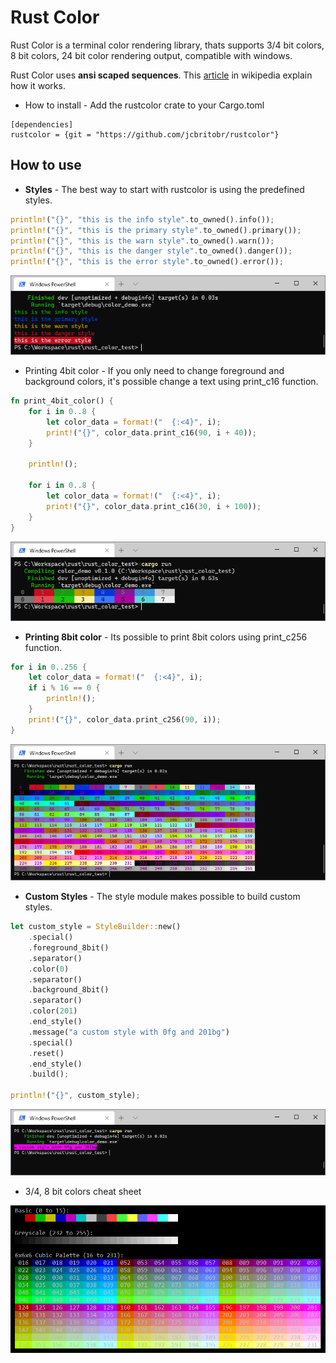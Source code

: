  # Rust Color
Rust Color is a terminal color rendering library,
thats supports 3/4 bit colors, 8 bit colors, 24 bit color
rendering output, compatible with windows.

Rust Color uses **ansi scaped sequences**. This [article](https://en.wikipedia.org/wiki/ANSI_escape_code) in
wikipedia explain how it works.

* How to install - Add the rustcolor crate to your Cargo.toml 
```
[dependencies]
rustcolor = {git = "https://github.com/jcbritobr/rustcolor"}
```
## How to use
* **Styles** - The best way to start with rustcolor is using the predefined styles.
```rust
println!("{}", "this is the info style".to_owned().info());
println!("{}", "this is the primary style".to_owned().primary());
println!("{}", "this is the warn style".to_owned().warn());
println!("{}", "this is the danger style".to_owned().danger());
println!("{}", "this is the error style".to_owned().error());
```
![styles](thumbs/styles.png)

* Printing 4bit color - If you only need to change foreground and background colors, it's possible change a text using print_c16 function.
```rust
fn print_4bit_color() {
    for i in 0..8 {
        let color_data = format!("  {:<4}", i);
        print!("{}", color_data.print_c16(90, i + 40));
    }

    println!();

    for i in 0..8 {
        let color_data = format!("  {:<4}", i);
        print!("{}", color_data.print_c16(30, i + 100));
    }
}
```
![color4bit](thumbs/color4bit.png)

* **Printing 8bit color** - Its possible to print 8bit colors using print_c256 function.
```rust
for i in 0..256 {
    let color_data = format!("  {:<4}", i);
    if i % 16 == 0 {
        println!();
    }
    print!("{}", color_data.print_c256(90, i));
}
```
![color8bit](thumbs/color8bit.png)

* **Custom Styles** - The style module makes possible to build custom styles.
```rust
let custom_style = StyleBuilder::new()
    .special()
    .foreground_8bit()
    .separator()
    .color(0)
    .separator()
    .background_8bit()
    .separator()
    .color(201)
    .end_style()
    .message("a custom style with 0fg and 201bg")
    .special()
    .reset()
    .end_style()
    .build();

println!("{}", custom_style);
```
![custom style](thumbs/custom_style.png)

* 3/4, 8 bit colors cheat sheet

![cheatsheet](thumbs/8bitcheatsheet.png)